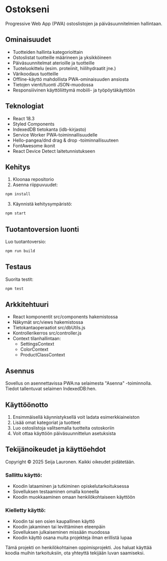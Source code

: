 # Ostokseni

Progressive Web App (PWA) ostoslistojen ja päiväsuunnitelmien hallintaan.

## Ominaisuudet

- Tuotteiden hallinta kategorioittain 
- Ostoslistat tuotteille määrineen ja yksikköineen
- Päiväsuunnitelmat aterioille ja tuotteille
- Tuoteluokittelu (esim. proteiinit, hiilihydraatit jne.)
- Värikoodaus tuotteille
- Offline-käyttö mahdollista PWA-ominaisuuden ansiosta
- Tietojen vienti/tuonti JSON-muodossa
- Responsiiivinen käyttöliittymä mobiili- ja työpöytäkäyttöön

## Teknologiat

- React 18.3
- Styled Components
- IndexedDB tietokanta (idb-kirjasto)
- Service Worker PWA-toiminnallisuudelle
- Hello-pangea/dnd drag & drop -toiminnallisuuteen
- FontAwesome ikonit
- React Device Detect laitetunnistukseen

## Kehitys

1. Kloonaa repositorio
2. Asenna riippuvuudet:
```bash
npm install
```
3. Käynnistä kehitysympäristö:
```bash 
npm start
```

## Tuotantoversion luonti

Luo tuotantoversio:
```bash
npm run build
```

## Testaus

Suorita testit:
```bash
npm test
```

## Arkkitehtuuri

- React komponentit src/components hakemistossa
- Näkymät src/views hakemistossa
- Tietokantaoperaatiot src/dbUtils.js
- Kontrollerikerros src/controller.js
- Context tilanhallintaan:
  - SettingsContext
  - ColorContext 
  - ProductClassContext

## Asennus

Sovellus on asennettavissa PWA:na selaimesta "Asenna" -toiminnolla. Tiedot tallentuvat selaimen IndexedDB:hen.

## Käyttöönotto

1. Ensimmäisellä käynnistyksellä voit ladata esimerkkiaineiston
2. Lisää omat kategoriat ja tuotteet
3. Luo ostoslistoja valitsemalla tuotteita ostoskoriin
4. Voit ottaa käyttöön päiväsuunnittelun asetuksista


## Tekijänoikeudet ja käyttöehdot

Copyright © 2025 Seija Lauronen. Kaikki oikeudet pidätetään.

### Sallittu käyttö:
- Koodin lataaminen ja tutkiminen opiskelutarkoituksessa
- Sovelluksen testaaminen omalla koneella
- Koodin muokkaaminen omaan henkilökohtaiseen käyttöön

### Kielletty käyttö:
- Koodin tai sen osien kaupallinen käyttö
- Koodin jakaminen tai levittäminen eteenpäin
- Sovelluksen julkaiseminen missään muodossa
- Koodin käyttö osana muita projekteja ilman erillistä lupaa

Tämä projekti on henkilökohtainen oppimisprojekti. Jos haluat käyttää koodia muihin tarkoituksiin, ota yhteyttä tekijään luvan saamiseksi.